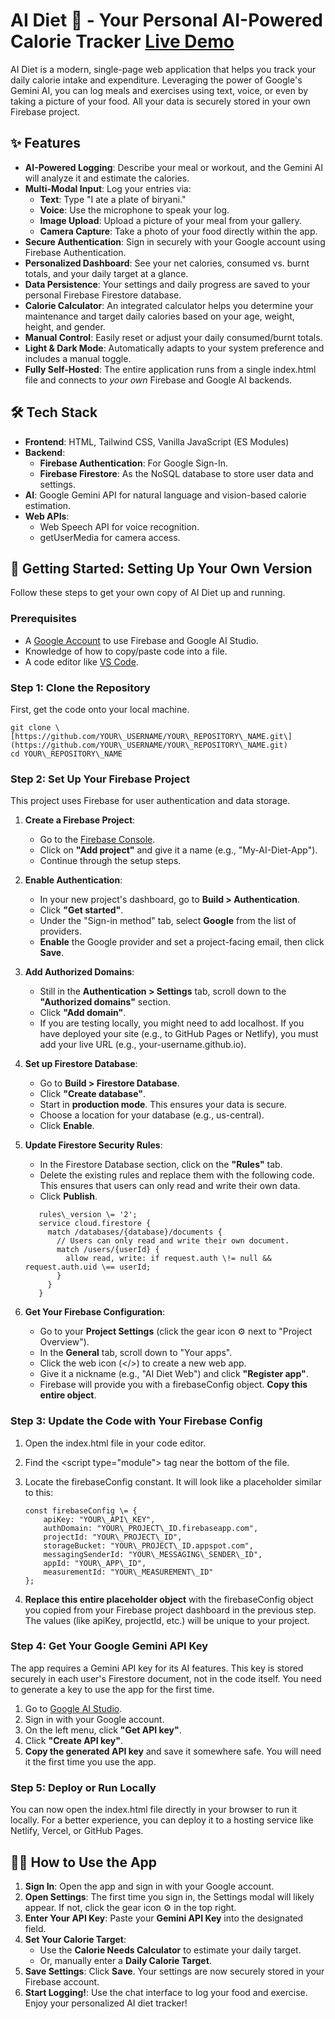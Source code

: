 # **AI Diet 🥗 \- Your Personal AI-Powered Calorie Tracker** [Live Demo](https://calorieapptest.pages.dev/)

AI Diet is a modern, single-page web application that helps you track your daily calorie intake and expenditure. Leveraging the power of Google's Gemini AI, you can log meals and exercises using text, voice, or even by taking a picture of your food. All your data is securely stored in your own Firebase project.

## **✨ Features**

* **AI-Powered Logging**: Describe your meal or workout, and the Gemini AI will analyze it and estimate the calories.  
* **Multi-Modal Input**: Log your entries via:  
  * **Text**: Type "I ate a plate of biryani."  
  * **Voice**: Use the microphone to speak your log.  
  * **Image Upload**: Upload a picture of your meal from your gallery.  
  * **Camera Capture**: Take a photo of your food directly within the app.  
* **Secure Authentication**: Sign in securely with your Google account using Firebase Authentication.  
* **Personalized Dashboard**: See your net calories, consumed vs. burnt totals, and your daily target at a glance.  
* **Data Persistence**: Your settings and daily progress are saved to your personal Firebase Firestore database.  
* **Calorie Calculator**: An integrated calculator helps you determine your maintenance and target daily calories based on your age, weight, height, and gender.  
* **Manual Control**: Easily reset or adjust your daily consumed/burnt totals.  
* **Light & Dark Mode**: Automatically adapts to your system preference and includes a manual toggle.  
* **Fully Self-Hosted**: The entire application runs from a single index.html file and connects to *your own* Firebase and Google AI backends.

## **🛠️ Tech Stack**

* **Frontend**: HTML, Tailwind CSS, Vanilla JavaScript (ES Modules)  
* **Backend**:  
  * **Firebase Authentication**: For Google Sign-In.  
  * **Firebase Firestore**: As the NoSQL database to store user data and settings.  
* **AI**: Google Gemini API for natural language and vision-based calorie estimation.  
* **Web APIs**:  
  * Web Speech API for voice recognition.  
  * getUserMedia for camera access.

## **🚀 Getting Started: Setting Up Your Own Version**

Follow these steps to get your own copy of AI Diet up and running.

### **Prerequisites**

* A [Google Account](https://www.google.com/search?q=https://accounts.google.com/signup) to use Firebase and Google AI Studio.  
* Knowledge of how to copy/paste code into a file.  
* A code editor like [VS Code](https://code.visualstudio.com/).

### **Step 1: Clone the Repository**

First, get the code onto your local machine.
 ```
git clone \[https://github.com/YOUR\_USERNAME/YOUR\_REPOSITORY\_NAME.git\](https://github.com/YOUR\_USERNAME/YOUR\_REPOSITORY\_NAME.git)  
cd YOUR\_REPOSITORY\_NAME
 ```
### **Step 2: Set Up Your Firebase Project**

This project uses Firebase for user authentication and data storage.

1. **Create a Firebase Project**:  
   * Go to the [Firebase Console](https://console.firebase.google.com/).  
   * Click on **"Add project"** and give it a name (e.g., "My-AI-Diet-App").  
   * Continue through the setup steps.  
2. **Enable Authentication**:  
   * In your new project's dashboard, go to **Build \> Authentication**.  
   * Click **"Get started"**.  
   * Under the "Sign-in method" tab, select **Google** from the list of providers.  
   * **Enable** the Google provider and set a project-facing email, then click **Save**.  
3. **Add Authorized Domains**:  
   * Still in the **Authentication \> Settings** tab, scroll down to the **"Authorized domains"** section.  
   * Click **"Add domain"**.  
   * If you are testing locally, you might need to add localhost. If you have deployed your site (e.g., to GitHub Pages or Netlify), you must add your live URL (e.g., your-username.github.io).  
4. **Set up Firestore Database**:  
   * Go to **Build \> Firestore Database**.  
   * Click **"Create database"**.  
   * Start in **production mode**. This ensures your data is secure.  
   * Choose a location for your database (e.g., us-central).  
   * Click **Enable**.  
5. **Update Firestore Security Rules**:  
   * In the Firestore Database section, click on the **"Rules"** tab.  
   * Delete the existing rules and replace them with the following code. This ensures that users can only read and write their own data.  
   * Click **Publish**.

   ```
      rules\_version \= '2';  
      service cloud.firestore {  
        match /databases/{database}/documents {  
          // Users can only read and write their own document.  
          match /users/{userId} {  
            allow read, write: if request.auth \!= null && request.auth.uid \== userId;  
          }  
        }  
      }
   ```

6. **Get Your Firebase Configuration**:  
   * Go to your **Project Settings** (click the gear icon ⚙️ next to "Project Overview").  
   * In the **General** tab, scroll down to "Your apps".  
   * Click the web icon (\</\>) to create a new web app.  
   * Give it a nickname (e.g., "AI Diet Web") and click **"Register app"**.  
   * Firebase will provide you with a firebaseConfig object. **Copy this entire object**.

### **Step 3: Update the Code with Your Firebase Config**

1. Open the index.html file in your code editor.  
2. Find the \<script type="module"\> tag near the bottom of the file.  
3. Locate the firebaseConfig constant. It will look like a placeholder similar to this:

   ``` 
   const firebaseConfig \= {  
       apiKey: "YOUR\_API\_KEY",  
       authDomain: "YOUR\_PROJECT\_ID.firebaseapp.com",  
       projectId: "YOUR\_PROJECT\_ID",  
       storageBucket: "YOUR\_PROJECT\_ID.appspot.com",  
       messagingSenderId: "YOUR\_MESSAGING\_SENDER\_ID",  
       appId: "YOUR\_APP\_ID",  
       measurementId: "YOUR\_MEASUREMENT\_ID"  
   };
   ```
5. **Replace this entire placeholder object** with the firebaseConfig object you copied from your Firebase project dashboard in the previous step. The values (like apiKey, projectId, etc.) will be unique to your project.

### **Step 4: Get Your Google Gemini API Key**

The app requires a Gemini API key for its AI features. This key is stored securely in each user's Firestore document, not in the code itself. You need to generate a key to use the app for the first time.

1. Go to [Google AI Studio](https://aistudio.google.com/).  
2. Sign in with your Google account.  
3. On the left menu, click **"Get API key"**.  
4. Click **"Create API key"**.  
5. **Copy the generated API key** and save it somewhere safe. You will need it the first time you use the app.

### **Step 5: Deploy or Run Locally**

You can now open the index.html file directly in your browser to run it locally. For a better experience, you can deploy it to a hosting service like Netlify, Vercel, or GitHub Pages.

## **🧑‍💻 How to Use the App**

1. **Sign In**: Open the app and sign in with your Google account.  
2. **Open Settings**: The first time you sign in, the Settings modal will likely appear. If not, click the gear icon ⚙️ in the top right.  
3. **Enter Your API Key**: Paste your **Gemini API Key** into the designated field.  
4. **Set Your Calorie Target**:  
   * Use the **Calorie Needs Calculator** to estimate your daily target.  
   * Or, manually enter a **Daily Calorie Target**.  
5. **Save Settings**: Click **Save**. Your settings are now securely stored in your Firebase account.  
6. **Start Logging\!**: Use the chat interface to log your food and exercise. Enjoy your personalized AI diet tracker\!
